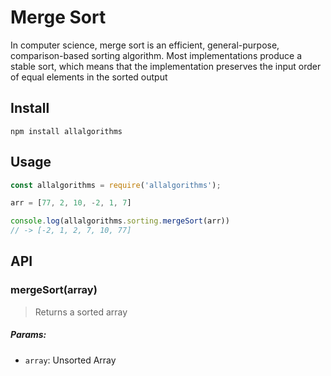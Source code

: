 # Merge Sort

In computer science, merge sort is an efficient, general-purpose, comparison-based sorting algorithm. Most implementations produce a stable sort, which means that the implementation preserves the input order of equal elements in the sorted output

## Install

```
npm install allalgorithms
```

## Usage

```js
const allalgorithms = require('allalgorithms');

arr = [77, 2, 10, -2, 1, 7]

console.log(allalgorithms.sorting.mergeSort(arr))
// -> [-2, 1, 2, 7, 10, 77]
```

## API

### mergeSort(array)

> Returns a sorted array

##### Params:

- `array`: Unsorted Array
